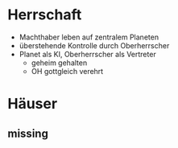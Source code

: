 # Herrschaft

- Machthaber leben auf zentralem Planeten
- überstehende Kontrolle durch Oberherrscher
- Planet als KI, Oberherrscher als Vertreter
  - geheim gehalten
  - OH gottgleich verehrt

# Häuser
## missing